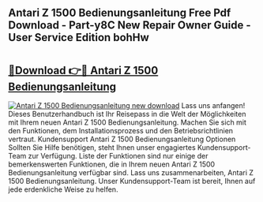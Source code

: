 ## Antari Z 1500 Bedienungsanleitung Free Pdf Download - Part-y8C New Repair Owner Guide - User Service Edition bohHw

# <h2><a href="http://df583ti.blite.top/?on=Antari+Z+1500+Bedienungsanleitung">🔗Download 👉🔴 Antari Z 1500 Bedienungsanleitung</a></h2>

[![Antari Z 1500 Bedienungsanleitung new download](https://i.imgur.com/lujVjoI.png)](http://df583ti.blite.top/?on=Antari+Z+1500+Bedienungsanleitung)
Lass uns anfangen! Dieses Benutzerhandbuch ist Ihr Reisepass in die Welt der Möglichkeiten mit Ihrem neuen Antari Z 1500 Bedienungsanleitung. Machen Sie sich mit den Funktionen, dem Installationsprozess und den Betriebsrichtlinien vertraut. Kundensupport Antari Z 1500 Bedienungsanleitung Optionen Sollten Sie Hilfe benötigen, steht Ihnen unser engagiertes Kundensupport-Team zur Verfügung. Liste der Funktionen sind nur einige der bemerkenswerten Funktionen, die in Ihrem neuen Antari Z 1500 Bedienungsanleitung verfügbar sind. Lass uns zusammenarbeiten, Antari Z 1500 Bedienungsanleitung. Unser Kundensupport-Team ist bereit, Ihnen auf jede erdenkliche Weise zu helfen.
